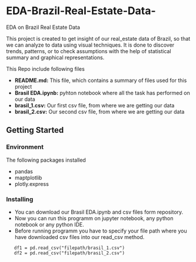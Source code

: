 # EDA-Brazil-Real-Estate-Data-
EDA on  Brazil Real Estate Data

This project is created to get insight of our real_estate data of Brazil, so that we can analyze to data using visual techniques. It is done to discover trends, patterns, or to check assumptions with the help of statistical summary and graphical representations.

This Repo include following files
- **README.md:** This file, which contains a summary of files used for this project
- **Brasil EDA.ipynb:** pyhton notebook where all the task has performed on our data
- **brasil_1.csv:** Our first csv file, from where we are getting our data 
- **brasil_2.csv:** Our second csv file, from where we are getting our data 

## Getting Started
### Environment
The following packages installed
* pandas
* maptplotlib
* plotly.express

### Installing
* You can download our Brasil EDA.ipynb and csv files form repository.
* Now you can run this programm on jupyter notebook, any python notebook or any python IDE.
* Before running programm you have to specify your file path where you have downloaded csv files into our read_csv method.
```
   df1 = pd.read_csv("filepath/brasil_1.csv")
   df2 = pd.read_csv("filepath/brasil_2.csv")
```
